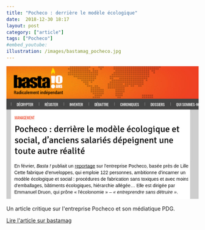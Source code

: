 ```yaml
---
title: "Pocheco : derrière le modèle écologique"
date:  2018-12-30 18:17
layout: post
category: ["article"]
tags: ["Pocheco"]
#embed_youtube:
illustration: /images/bastamag_pocheco.jpg
---
```

![](/images/bastamag_pocheco.jpg)

Un article critique sur l'entreprise Pocheco et son médiatique PDG.

[Lire l'article sur bastamag](https://www.bastamag.net/Pocheco-derriere-le-modele-ecologique-et-social-d-anciens-salaries-depeignent)
